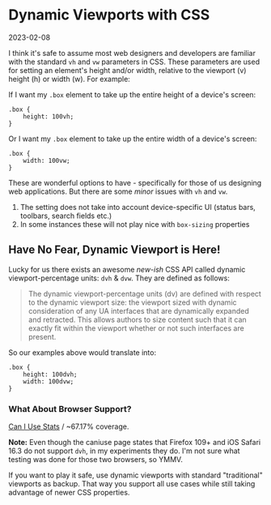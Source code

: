 # Dynamic Viewports with CSS

2023-02-08

I think it's safe to assume most web designers and developers are familiar with the standard `vh` and `vw` parameters in CSS. These parameters are used for setting an element's height and/or width, relative to the viewport (v) height (h) or width (w). For example:

If I want my `.box` element to take up the entire height of a device's screen:


    .box {
        height: 100vh;
    }


Or I want my `.box` element to take up the entire width of a device's screen:


    .box {
        width: 100vw;
    }


These are wonderful options to have - specifically for those of us designing web applications. But there are some *minor* issues with `vh` and `vw`.

1. The setting does not take into account device-specific UI (status bars, toolbars, search fields etc.)
2. In some instances these will not play nice with `box-sizing` properties

## Have No Fear, Dynamic Viewport is Here!

Lucky for us there exists an awesome *new-ish* CSS API called dynamic viewport-percentage units: `dvh` & `dvw`. They are defined as follows:

> The dynamic viewport-percentage units (dv) are defined with respect to the dynamic viewport size: the viewport sized with dynamic consideration of any UA interfaces that are dynamically expanded and retracted. This allows authors to size content such that it can exactly fit within the viewport whether or not such interfaces are present.

So our examples above would translate into:


    .box {
        height: 100dvh;
        width: 100dvw;
    }


### What About Browser Support?

[Can I Use Stats](https://caniuse.com/mdn-api_css_dvh) / ~67.17% coverage.

**Note:** Even though the caniuse page states that Firefox 109+ and iOS Safari 16.3 do not support `dvh`, in my experiments they do. I'm not sure what testing was done for those two browsers, so YMMV.

If you want to play it safe, use dynamic viewports with standard "traditional" viewports as backup. That way you support all use cases while still taking advantage of newer CSS properties.